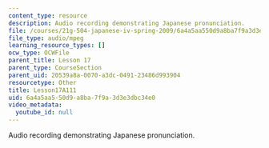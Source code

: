 ```yaml
---
content_type: resource
description: Audio recording demonstrating Japanese pronunciation.
file: /courses/21g-504-japanese-iv-spring-2009/6a4a5aa550d9a8ba7f9a3d3e3dbc34e0_Lesson17A111.mp3
file_type: audio/mpeg
learning_resource_types: []
ocw_type: OCWFile
parent_title: Lesson 17
parent_type: CourseSection
parent_uid: 20539a8a-0070-a3dc-0491-23486d993904
resourcetype: Other
title: Lesson17A111
uid: 6a4a5aa5-50d9-a8ba-7f9a-3d3e3dbc34e0
video_metadata:
  youtube_id: null
---
```

Audio recording demonstrating Japanese pronunciation.